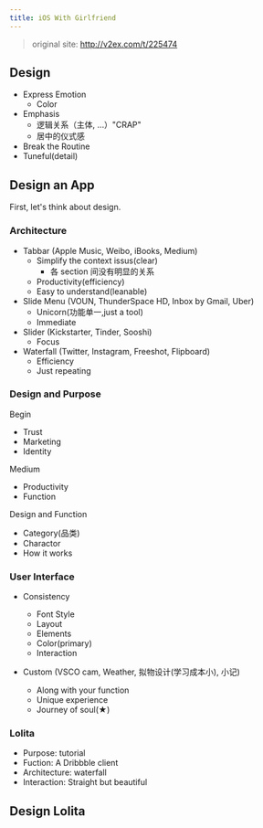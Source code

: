 ```yaml
---
title: iOS With Girlfriend
---
```

> original site: <http://v2ex.com/t/225474>

## Design
- Express Emotion
  - Color
- Emphasis
  - 逻辑关系（主体, ...）"CRAP"
  - 居中的仪式感
- Break the Routine
- Tuneful(detail)

## Design an App
First, let's think about design.

### Architecture
- Tabbar
  (Apple Music, Weibo, iBooks, Medium)
  - Simplify the context issus(clear)
    - 各 section 间没有明显的关系
  - Productivity(efficiency)
  - Easy to understand(leanable)
- Slide Menu
  (VOUN, ThunderSpace HD, Inbox by Gmail, Uber)
  - Unicorn(功能单一,just a tool)
  - Immediate
- Slider
  (Kickstarter, Tinder, Sooshi)
  - Focus
- Waterfall
  (Twitter, Instagram, Freeshot, Flipboard)
  - Efficiency
  - Just repeating

### Design and Purpose
Begin

- Trust
- Marketing
- Identity

Medium

- Productivity
- Function

Design and Function

- Category(品类)
- Charactor
- How it works

### User Interface
- Consistency
  - Font Style
  - Layout
  - Elements
  - Color(primary)
  - Interaction

- Custom
  (VSCO cam, Weather, 拟物设计(学习成本小), 小记)
  - Along with your function
  - Unique experience
  - Journey of soul(★)

### Lolita
- Purpose: tutorial
- Fuction: A Dribbble client
- Architecture: waterfall
- Interaction: Straight but beautiful

## Design Lolita
